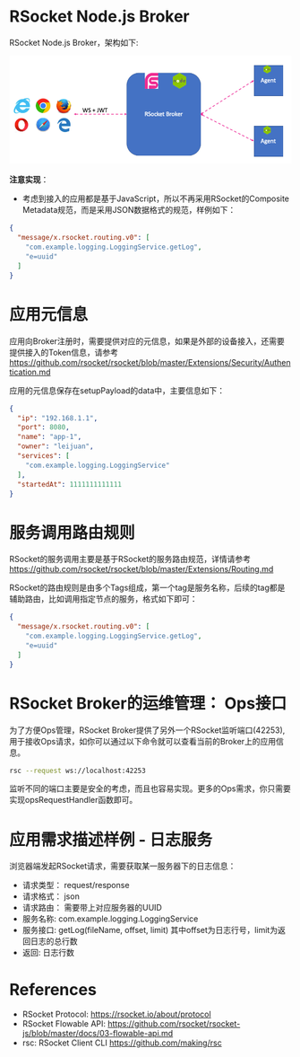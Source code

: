 RSocket Node.js Broker
=======================

RSocket Node.js Broker，架构如下:

![RSocket Broker Architecture](architecture.png)

**注意实现**：

* 考虑到接入的应用都是基于JavaScript，所以不再采用RSocket的Composite Metadata规范，而是采用JSON数据格式的规范，样例如下：

```json
{
  "message/x.rsocket.routing.v0": [
    "com.example.logging.LoggingService.getLog",
    "e=uuid"
  ]
}
```

# 应用元信息

应用向Broker注册时，需要提供对应的元信息，如果是外部的设备接入，还需要提供接入的Token信息，请参考 https://github.com/rsocket/rsocket/blob/master/Extensions/Security/Authentication.md

应用的元信息保存在setupPayload的data中，主要信息如下：

```json
{
  "ip": "192.168.1.1",
  "port": 8080,
  "name": "app-1",
  "owner": "leijuan",
  "services": [
    "com.example.logging.LoggingService"
  ],
  "startedAt": 1111111111111
}
```

# 服务调用路由规则

RSocket的服务调用主要是基于RSocket的服务路由规范，详情请参考 https://github.com/rsocket/rsocket/blob/master/Extensions/Routing.md

RSocket的路由规则是由多个Tags组成，第一个tag是服务名称，后续的tag都是辅助路由，比如调用指定节点的服务，格式如下即可：

```json
{
  "message/x.rsocket.routing.v0": [
    "com.example.logging.LoggingService.getLog",
    "e=uuid"
  ]
}
```

# RSocket Broker的运维管理： Ops接口

为了方便Ops管理，RSocket Broker提供了另外一个RSocket监听端口(42253), 用于接收Ops请求，如你可以通过以下命令就可以查看当前的Broker上的应用信息。

```bash
rsc --request ws://localhost:42253
```

监听不同的端口主要是安全的考虑，而且也容易实现。更多的Ops需求，你只需要实现opsRequestHandler函数即可。

# 应用需求描述样例 - 日志服务

浏览器端发起RSocket请求，需要获取某一服务器下的日志信息：

* 请求类型： request/response
* 请求格式： json
* 请求路由： 需要带上对应服务器的UUID
* 服务名称: com.example.logging.LoggingService
* 服务接口: getLog(fileName, offset, limit) 其中offset为日志行号，limit为返回日志的总行数
* 返回: 日志行数

# References

* RSocket Protocol: https://rsocket.io/about/protocol
* RSocket Flowable API: https://github.com/rsocket/rsocket-js/blob/master/docs/03-flowable-api.md
* rsc: RSocket Client CLI https://github.com/making/rsc
